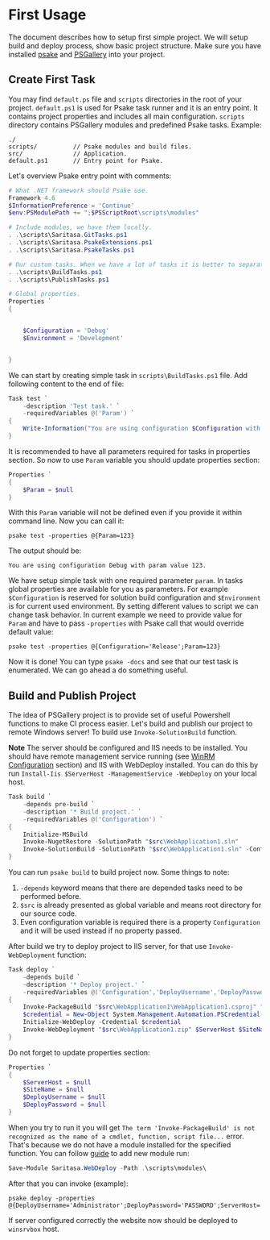 # First Usage

The document describes how to setup first simple project. We will setup build and deploy process, show basic project structure. Make sure you have installed [psake](https://github.com/psake/psake) and [PSGallery](GettingStarted.md) into your project.

## Create First Task

You may find `default.ps` file and `scripts` directories in the root of your project. `default.ps1` is used for Psake task runner and it is an entry point. It contains project properties and includes all main configuration. `scripts` directory contains PSGallery modules and predefined Psake tasks. Example:

```
./
scripts/          // Psake modules and build files.
src/              // Application.
default.ps1       // Entry point for Psake.
```

Let's overview Psake entry point with comments:

```powershell
# What .NET framework should Psake use.
Framework 4.6
$InformationPreference = 'Continue'
$env:PSModulePath += ";$PSScriptRoot\scripts\modules"

# Include modules, we have them locally.
. .\scripts\Saritasa.GitTasks.ps1
. .\scripts\Saritasa.PsakeExtensions.ps1
. .\scripts\Saritasa.PsakeTasks.ps1

# Our custom tasks. When we have a lot of tasks it is better to separate them by files.
. .\scripts\BuildTasks.ps1
. .\scripts\PublishTasks.ps1

# Global properties.
Properties `
{


    $Configuration = 'Debug'
    $Environment = 'Development'


}
```

We can start by creating simple task in `scripts\BuildTasks.ps1` file. Add following content to the end of file:

```powershell
Task test `
    -description 'Test task.' `
    -requiredVariables @('Param') `
{
    Write-Information("You are using configuration $Configuration with param value $Param.");
}
```

It is recommended to have all parameters required for tasks in properties section. So now to use `Param` variable you should update properties section:

```powershell
Properties `
{
    $Param = $null
}
```

With this `Param` variable will not be defined even if you provide it within command line. Now you can call it:

```shell
psake test -properties @{Param=123}
```

The output should be:

```
You are using configuration Debug with param value 123.
```

We have setup simple task with one required parameter `param`. In tasks global properties are available for you as parameters. For example `$Configuration` is reserved for solution build configuration and `$Environment` is for current used environment. By setting different values to script we can change task behavior. In current example we need to provide value for `Param` and have to pass `-properties` with Psake call that would override default value:

```shell
psake test -properties @{Configuration='Release';Param=123}
```

Now it is done! You can type `psake -docs` and see that our test task is enumerated. We can go ahead a do something useful.

## Build and Publish Project

The idea of PSGallery project is to provide set of useful Powershell functions to make CI process easier. Let's build and publish our project to remote Windows server! To build use `Invoke-SolutionBuild` function.

**Note** The server should be configured and IIS needs to be installed. You should have remote management service running (see [WinRM Configuration](WinRMConfiguration.md) section) and IIS with WebDeploy installed. You can do this by run `Install-Iis $ServerHost -ManagementService -WebDeploy` on your local host.

```powershell
Task build `
    -depends pre-build `
    -description '* Build project.' `
    -requiredVariables @('Configuration') `
{
    Initialize-MSBuild
    Invoke-NugetRestore -SolutionPath "$src\WebApplication1.sln"
    Invoke-SolutionBuild -SolutionPath "$src\WebApplication1.sln" -Configuration $Configuration
}
```

You can run `psake build` to build project now. Some things to note:

1. `-depends` keyword means that there are depended tasks need to be performed before.
2. `$src` is already presented as global variable and means root directory for our source code.
3. Even configuration variable is required there is a property `Configuration` and it will be used instead if no property passed.

After build we try to deploy project to IIS server, for that use `Invoke-WebDeployment` function:

```powershell
Task deploy `
    -depends build `
    -description '* Deploy project.' `
    -requiredVariables @('Configuration','DeployUsername','DeployPassword','ServerHost','SiteName') `
{
    Invoke-PackageBuild "$src\WebApplication1\WebApplication1.csproj" "$src\WebApplication1.zip" $Configuration -Precompile $false
    $credential = New-Object System.Management.Automation.PSCredential($DeployUsername, (ConvertTo-SecureString $DeployPassword -AsPlainText -Force))
    Initialize-WebDeploy -Credential $credential
    Invoke-WebDeployment "$src\WebApplication1.zip" $ServerHost $SiteName -Application ''
}
```

Do not forget to update properties section:

```powershell
Properties `
{
    $ServerHost = $null
    $SiteName = $null
    $DeployUsername = $null
    $DeployPassword = $null
}
```

When you try to run it you will get `The term 'Invoke-PackageBuild' is not recognized as the name of a cmdlet, function, script file...` error. That's because we do not have a module installed for the specified function. You can follow [guide](GettingStarted.md) to add new module run:

```powershell
Save-Module Saritasa.WebDeploy -Path .\scripts\modules\
```

After that you can invoke (example):

```shell
psake deploy -properties @{DeployUsername='Administrator';DeployPassword='PASSWORD';ServerHost='winsrvbox';SiteName='WebApp';Configuration='Release'}
```

If server configured correctly the website now should be deployed to `winsrvbox` host.
